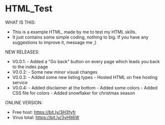 # HTML_Test
WHAT IS THIS:
- This is a example HTML, made by me to test my HTML skills.
- It just contains some simple coding, nothing to big. If you have any suggestions to improve it, message me ;)

NEW RELEASES:
- V0.0.1: - Added a "Go back" button on every page which leads you back to the index page
- V0.0.2: - Some new minor visual changes
- V0.0.3: - Added some new listing types
          - Hosted HTML on free hosting service
- V0.0.4: - Added disclaimer at the bottom
          - Added some colors
          - Added CSS file for colors
          - Added snowflaker for christmas season
         
ONLINE VERSION:
- Free host: https://bit.ly/3H3fyfr
- Virus total: https://bit.ly/3yHlt6W
